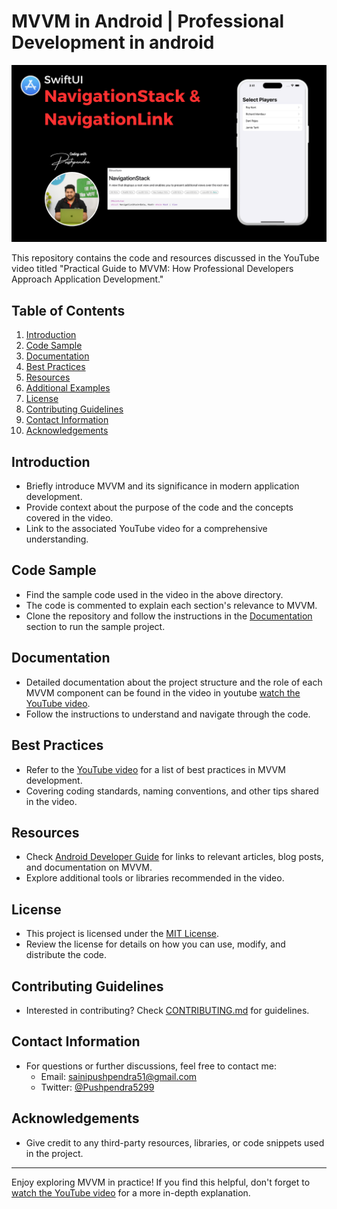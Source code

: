 # MVVM in Android | Professional Development in android

![Mastering NavigationStack in SwiftUI](https://github.com/pushpendra996/navigationstack-ios/blob/main/NavigationStack%20&%20NavigationLink.png?raw=true)

This repository contains the code and resources discussed in the YouTube video titled "Practical Guide to MVVM: How Professional Developers Approach Application Development."

## Table of Contents
1. [Introduction](#introduction)
2. [Code Sample](#code-sample)
3. [Documentation](#documentation)
4. [Best Practices](#best-practices)
5. [Resources](#resources)
6. [Additional Examples](#additional-examples)
7. [License](#license)
8. [Contributing Guidelines](#contributing-guidelines)
9. [Contact Information](#contact-information)
10. [Acknowledgements](#acknowledgements)

## Introduction
- Briefly introduce MVVM and its significance in modern application development.
- Provide context about the purpose of the code and the concepts covered in the video.
- Link to the associated YouTube video for a comprehensive understanding.

## Code Sample
- Find the sample code used in the video in the above directory.
- The code is commented to explain each section's relevance to MVVM.
- Clone the repository and follow the instructions in the [Documentation](#documentation) section to run the sample project.

## Documentation
- Detailed documentation about the project structure and the role of each MVVM component can be found in the video in youtube [watch the YouTube video](https://youtu.be/mv_m12uJS14).
- Follow the instructions to understand and navigate through the code.

## Best Practices
- Refer to the [YouTube video](https://youtu.be/mv_m12uJS14) for a list of best practices in MVVM development.
- Covering coding standards, naming conventions, and other tips shared in the video.

## Resources
- Check [Android Developer Guide](https://developer.android.com/guide) for links to relevant articles, blog posts, and documentation on MVVM.
- Explore additional tools or libraries recommended in the video.

## License
- This project is licensed under the [MIT License](/LICENSE).
- Review the license for details on how you can use, modify, and distribute the code.

## Contributing Guidelines
- Interested in contributing? Check [CONTRIBUTING.md](/CONTRIBUTING.md) for guidelines.

## Contact Information
- For questions or further discussions, feel free to contact me:
  - Email: sainipushpendra51@gmail.com
  - Twitter: [@Pushpendra5299](https://twitter.com/Pushpendra5299)

## Acknowledgements
- Give credit to any third-party resources, libraries, or code snippets used in the project.

---

Enjoy exploring MVVM in practice! If you find this helpful, don't forget to [watch the YouTube video](https://youtu.be/mv_m12uJS14) for a more in-depth explanation.
